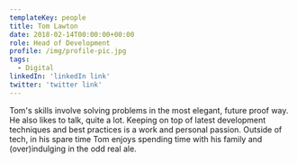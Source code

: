 ```yaml
---
templateKey: people
title: Tom Lawton
date: 2018-02-14T00:00:00+00:00
role: Head of Development
profile: /img/profile-pic.jpg
tags:
  - Digital
linkedIn: 'linkedIn link'
twitter: 'twitter link'
---
```


Tom's skills involve solving problems in the most elegant, future proof way. He also likes to talk, quite a lot. Keeping on top of latest development techniques and best practices is a work and personal passion. Outside of tech, in his spare time Tom enjoys spending time with his family and (over)indulging in the odd real ale.
